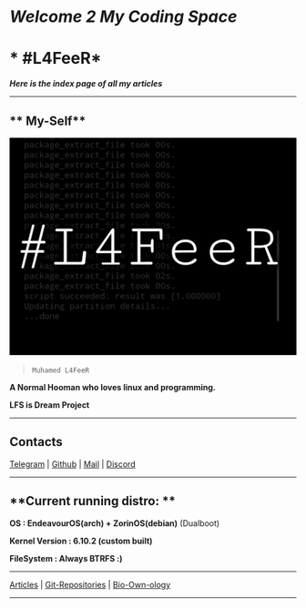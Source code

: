 # ***Welcome 2 My Coding Space***

# *	#L4FeeR*

***Here is the index page of all my articles***

* * *

## ** My-Self**

![L4FeeR](assets/l4feer.png)

  > `Muhamed L4FeeR`

**A Normal Hooman who loves linux and programming.**

**LFS is Dream Project** 

* * *
## **Contacts**

[Telegram](https://t.me/l4feer) | [Github](github.com/l4feer) | [Mail](muhamedlafeer837@gmail.com) | [Discord](discord.me/l4feer0429)

* * *

## **Current running distro: **

**OS			: EndeavourOS(arch) + ZorinOS(debian)**  (Dualboot)

**Kernel Version	: 6.10.2 (custom built)**

**FileSystem		: Always BTRFS :)**

-----------------------------------------------------------------------------

[Articles](/articles.md) | [Git-Repositories](https://github.com/L4FeeR?tab=repositories) | [Bio-Own-ology](/aboutme.md)

-----------------------------------------------------------------------------
